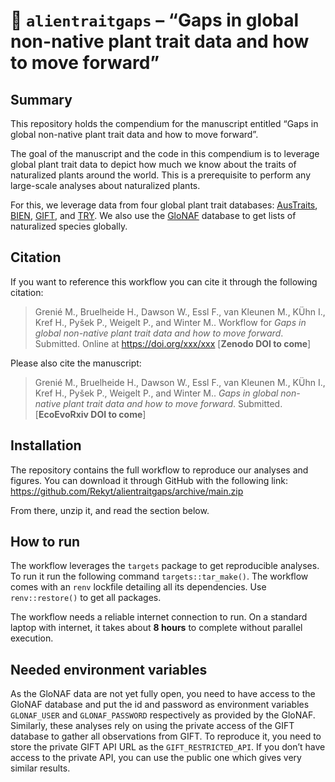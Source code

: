 
<!-- README.md is generated from README.Rmd. Please edit that file -->

# :notebook: `alientraitgaps` – “Gaps in global non-native plant trait data and how to move forward”

<!-- badges: start -->
<!-- badges: end -->

## Summary

This repository holds the compendium for the manuscript entitled “Gaps
in global non-native plant trait data and how to move forward”.

The goal of the manuscript and the code in this compendium is to
leverage global plant trait data to depict how much we know about the
traits of naturalized plants around the world. This is a prerequisite to
perform any large-scale analyses about naturalized plants.

For this, we leverage data from four global plant trait databases:
[AusTraits](https://austraits.org/),
[BIEN](https://bien.nceas.ucsb.edu/bien/),
[GIFT](https://gift.uni-goettingen.de/home), and
[TRY](https://www.try-db.org/). We also use the
[GloNAF](https://glonaf.org) database to get lists of naturalized
species globally.

## Citation

If you want to reference this workflow you can cite it through the
following citation:

> Grenié M., Bruelheide H., Dawson W., Essl F., van Kleunen M., KÜhn I.,
> Kref H., Pyšek P., Weigelt P., and Winter M.. Workflow for *Gaps in
> global non-native plant trait data and how to move forward*.
> Submitted. Online at <https://doi.org/xxx/xxx> \[**Zenodo DOI to
> come**\]

Please also cite the manuscript:

> Grenié M., Bruelheide H., Dawson W., Essl F., van Kleunen M., KÜhn I.,
> Kref H., Pyšek P., Weigelt P., and Winter M.. *Gaps in global
> non-native plant trait data and how to move forward*. Submitted.
> \[**EcoEvoRxiv DOI to come**\]

## Installation

The repository contains the full workflow to reproduce our analyses and
figures. You can download it through GitHub with the following link:
<https://github.com/Rekyt/alientraitgaps/archive/main.zip>

From there, unzip it, and read the section below.

## How to run

The workflow leverages the `targets` package to get reproducible
analyses. To run it run the following command `targets::tar_make()`. The
workflow comes with an `renv` lockfile detailing all its dependencies.
Use `renv::restore()` to get all packages.

The workflow needs a reliable internet connection to run. On a standard
laptop with internet, it takes about **8 hours** to complete without
parallel execution.

## Needed environment variables

As the GloNAF data are not yet fully open, you need to have access to
the GloNAF database and put the id and password as environment variables
`GLONAF_USER` and `GLONAF_PASSWORD` respectively as provided by the
GloNAF. Similarly, these analyses rely on using the private access of
the GIFT database to gather all observations from GIFT. To reproduce it,
you need to store the private GIFT API URL as the `GIFT_RESTRICTED_API`.
If you don’t have access to the private API, you can use the public one
which gives very similar results.
